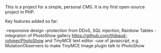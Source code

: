 This is a project for a simple, personal CMS. It is my first open-source project in PHP.

Key features added so far:

-responsive design
-protection from DDoS, SQL injection, Rainbow Tables
-integration of PhotoShow gallery https://github.com/thibaud-rohmer/PhotoShow
and TinyMCE text editor
-use of javascript, e.g. MutationObservers to make TinyMCE Image plugin talk to PhotoShow
